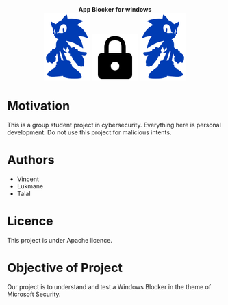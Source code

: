 <div align="center">
	<b>
  	App Blocker for windows
	</b>
</div>
<div align="center">
	<img src="./public/Sonic.png" alt="locker" style="border: 4px solid white;"></img>
	<img src="./public/lock.png" alt="locker" style="border: 4px solid white;"></img>
	<img src="./public/Sonic2.png" alt="locker" style="border: 4px solid white;"></img>
</div>

# Motivation

This is a group student project in cybersecurity. Everything here is personal development.
Do not use this project for malicious intents.

# Authors

- Vincent
- Lukmane
- Talal

# Licence

This project is under Apache licence.

# Objective of Project
Our project is to understand and test a Windows Blocker in the theme of Microsoft Security.

